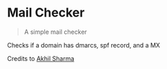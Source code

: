 # Mail Checker
> A simple mail checker

Checks if a domain has dmarcs, spf record, and a MX

Credits to [Akhil Sharma](https://github.com/AkhilSharma90)
